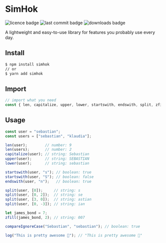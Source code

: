 # SimHok

![licence badge](https://img.shields.io/npm/l/simhok?style=flat)
![last commit badge](https://img.shields.io/github/last-commit/skorotkiewicz/SimHok/main?style=flat)
![downloads badge](https://img.shields.io/npm/dm/simhok?style=flat)

A lightweight and easy-to-use library for features you probably use every day.

## Install

```sh
$ npm install simhok
// or
$ yarn add simhok
```

## Import

```javascript
// import what you need
const { len, capitalize, upper, lower, startswith, endswith, split, zfill, log, compareIgnoreCase } = require("simhok");
```

## Usage

```javascript
const user = "sebastian";
const users = ["sebastian", "klaudia"];

len(user);        // number: 9
len(users);       // number: 2
capitalize(user); // string: Sebastian
upper(user);      // string: SEBASTIAN
lower(user);      // string: sebastian

startswith(user, "s"); // boolean: true
startswith(user, "S"); // boolean: false
endswith(user, "n");   // boolean: true

split(user, [0]);     // string: s
split(user, [0, 2]);  // string: se
split(user, [3, 0]);  // string: astian
split(user, [0, -3]); // string: ian

let james_bond = 7;
zfill(james_bond, 2); // string: 007

compareIgnoreCase("Sebastian", "sebastian"); // boolean: true

log("This is pretty awesome 🎉"); // "This is pretty awesome 🎉"
```
